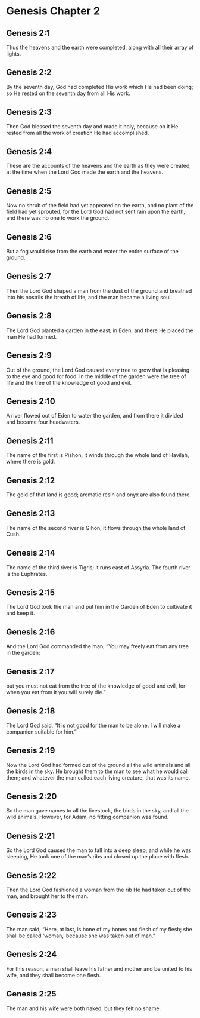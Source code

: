 # Genesis Chapter 2

## Genesis 2:1

Thus the heavens and the earth were completed, along with all their array of lights.

## Genesis 2:2

By the seventh day, God had completed His work which He had been doing; so He rested on the seventh day from all His work.

## Genesis 2:3

Then God blessed the seventh day and made it holy, because on it He rested from all the work of creation He had accomplished.

## Genesis 2:4

These are the accounts of the heavens and the earth as they were created, at the time when the Lord God made the earth and the heavens.

## Genesis 2:5

Now no shrub of the field had yet appeared on the earth, and no plant of the field had yet sprouted, for the Lord God had not sent rain upon the earth, and there was no one to work the ground.

## Genesis 2:6

But a fog would rise from the earth and water the entire surface of the ground.

## Genesis 2:7

Then the Lord God shaped a man from the dust of the ground and breathed into his nostrils the breath of life, and the man became a living soul.

## Genesis 2:8

The Lord God planted a garden in the east, in Eden; and there He placed the man He had formed.

## Genesis 2:9

Out of the ground, the Lord God caused every tree to grow that is pleasing to the eye and good for food. In the middle of the garden were the tree of life and the tree of the knowledge of good and evil.

## Genesis 2:10

A river flowed out of Eden to water the garden, and from there it divided and became four headwaters.

## Genesis 2:11

The name of the first is Pishon; it winds through the whole land of Havilah, where there is gold.

## Genesis 2:12

The gold of that land is good; aromatic resin and onyx are also found there.

## Genesis 2:13

The name of the second river is Gihon; it flows through the whole land of Cush.

## Genesis 2:14

The name of the third river is Tigris; it runs east of Assyria. The fourth river is the Euphrates.

## Genesis 2:15

The Lord God took the man and put him in the Garden of Eden to cultivate it and keep it.

## Genesis 2:16

And the Lord God commanded the man, “You may freely eat from any tree in the garden;

## Genesis 2:17

but you must not eat from the tree of the knowledge of good and evil, for when you eat from it you will surely die.”

## Genesis 2:18

The Lord God said, “It is not good for the man to be alone. I will make a companion suitable for him.”

## Genesis 2:19

Now the Lord God had formed out of the ground all the wild animals and all the birds in the sky. He brought them to the man to see what he would call them; and whatever the man called each living creature, that was its name.

## Genesis 2:20

So the man gave names to all the livestock, the birds in the sky, and all the wild animals. However, for Adam, no fitting companion was found.

## Genesis 2:21

So the Lord God caused the man to fall into a deep sleep; and while he was sleeping, He took one of the man’s ribs and closed up the place with flesh.

## Genesis 2:22

Then the Lord God fashioned a woman from the rib He had taken out of the man, and brought her to the man.

## Genesis 2:23

The man said, “Here, at last, is bone of my bones and flesh of my flesh; she shall be called ‘woman,’ because she was taken out of man.”

## Genesis 2:24

For this reason, a man shall leave his father and mother and be united to his wife, and they shall become one flesh.

## Genesis 2:25

The man and his wife were both naked, but they felt no shame.

